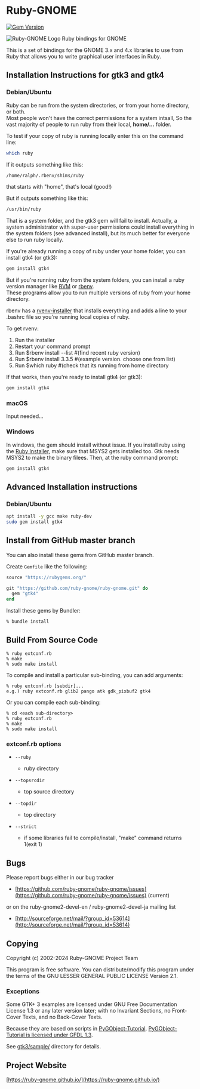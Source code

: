 # Ruby-GNOME
[![Gem Version](https://badge.fury.io/rb/gtk4.svg)](https://badge.fury.io/rb/gtk4)

![Ruby-GNOME Logo](https://avatars1.githubusercontent.com/u/416159?v=3&s=200)
Ruby bindings for GNOME

This is a set of bindings for the GNOME 3.x and 4.x libraries to use
from Ruby that allows you to write graphical user interfaces in Ruby.

## Installation Instructions for gtk3 and gtk4

### Debian/Ubuntu

Ruby can be run from the system directories, or from your home directory, or both.  
Most people won't have the correct permissions for a system intsall, So the vast majority of
people to run ruby from their local, <b>home/...</b> folder.  

To test if your copy of ruby is running locally enter this on the command line:

```bash
which ruby
```

If it outputs something like this:
```bash
/home/ralph/.rbenv/shims/ruby
```
that starts with "home", that's local (good!) 

But if outputs something like this:
```bash
/usr/bin/ruby
```
That is a system folder, and the gtk3 gem will fail to install.  Actually,
a system administrator with super-user permissions could install everything
in the system folders (see advanced install), but its much better for everyone else to run ruby locally.

If you're already running a copy of ruby under your home folder, you can install gtk4 (or gtk3):

```bash
gem install gtk4
```

But if you're running ruby from the system folders, you can install a ruby version manager
like <a href=https://rvm.io>RVM</a> or <a href="https://github.com/rbenv/rbenv?tab=readme-ov-file">rbenv</a>.  
These programs allow you to run multiple versions of ruby from your home directory.

rbenv has a <a href=https://github.com/rbenv/rbenv-installer#rbenv-installer>rvenv-installer</a>
that installs everything and adds a line to your .bashrc file so you're running
local copies of ruby.

To get rvenv:
1) Run the installer
2) Restart your command prompt
3) Run $rbenv install --list    #(find recent ruby version)
4) Run $rbenv install 3.3.5      #(example version.  choose one from list)
5) Run $which ruby              #(check that its running from home directory

If that works, then you're ready to install gtk4 (or gtk3):

```bash
gem install gtk4
```

### macOS

Input needed...

### Windows

In windows, the gem should install without issue.  If you install ruby using the <a href="https://rubyinstaller.org/">
Ruby Installer</a>, make sure that MSYS2 gets installed too.  Gtk needs MSYS2 to make the binary filees.
Then, at the ruby command prompt:

```bash
gem install gtk4
```


## Advanced Installation instructions

### Debian/Ubuntu

```bash
apt install -y gcc make ruby-dev
sudo gem install gtk4
```

## Install from GitHub master branch

You can also install these gems from GitHub master branch.

Create `Gemfile` like the following:

```ruby
source "https://rubygems.org/"

git "https://github.com/ruby-gnome/ruby-gnome.git" do
  gem "gtk4"
end
```

Install these gems by Bundler:

```console
% bundle install
```

## Build From Source Code

    % ruby extconf.rb
    % make
    % sudo make install

To compile and install a particular sub-binding, you can add arguments:

    % ruby extconf.rb [subdir]...
    e.g.) ruby extconf.rb glib2 pango atk gdk_pixbuf2 gtk4

Or you can compile each sub-binding:

    % cd <each sub-directory>
    % ruby extconf.rb
    % make
    % sudo make install

### extconf.rb options

* `--ruby`
  * ruby directory

* `--topsrcdir`
  * top source directory

* `--topdir`
  * top directory

* `--strict`
  * if some libraries fail to compile/install, "make"
    command returns 1(exit 1)

## Bugs

Please report bugs either in our bug tracker

* [https://github.com/ruby-gnome/ruby-gnome/issues](https://github.com/ruby-gnome/ruby-gnome/issues) (current)

or on the ruby-gnome2-devel-en / ruby-gnome2-devel-ja mailing list

* [http://sourceforge.net/mail/?group_id=53614](http://sourceforge.net/mail/?group_id=53614)

## Copying

Copyright (c) 2002-2024 Ruby-GNOME Project Team

This program is free software.
You can distribute/modify this program under the terms of
the GNU LESSER GENERAL PUBLIC LICENSE Version 2.1.

### Exceptions

Some GTK+ 3 examples are licensed under GNU Free Documentation License
1.3 or any later version later; with no Invariant Sections, no
Front-Cover Texts, and no Back-Cover Texts.

Because they are based on scripts in
[PyGObject-Tutorial](https://github.com/sebp/PyGObject-Tutorial).
[PyGObject-Tutorial is licensed under GFDL 1.3](https://github.com/sebp/PyGObject-Tutorial/blob/master/COPYING).

See [gtk3/sample/](/gtk3/sample) directory for details.

## Project Website

[https://ruby-gnome.github.io/](https://ruby-gnome.github.io/)
